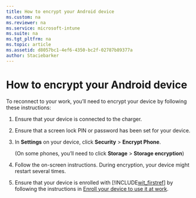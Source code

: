 ```yaml
---
title: How to encrypt your Android device
ms.custom: na
ms.reviewer: na
ms.service: microsoft-intune
ms.suite: na
ms.tgt_pltfrm: na
ms.topic: article
ms.assetid: d8057bc1-4ef6-4350-bc2f-02787b89377a
author: Staciebarker
---
```

# How to encrypt your Android device
To reconnect to your work, you’ll need to encrypt your device by following these instructions:

1.  Ensure that your device is connected to the charger.

2.  Ensure that a screen lock PIN or password has been set for your device.

3.  In **Settings** on your device, click **Security** &gt; **Encrypt Phone**.

    (On some phones, you’ll need to click **Storage** &gt; **Storage encryption**)

4.  Follow the on-screen instructions. During encryption, your device might restart several times.

5.  Ensure that your device is enrolled with [!INCLUDE[wit_firstref](/includes/wit_firstref_md.md)] by following the instructions in [Enroll your device to use it at work](http://go.microsoft.com/fwlink/?LinkId=519071).

